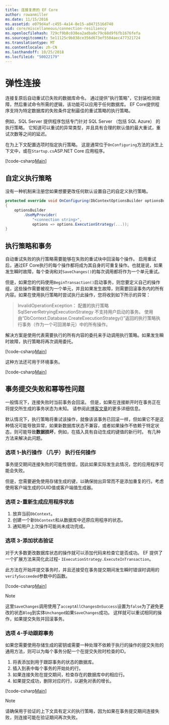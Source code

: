 ```yaml
---
title: 连接复原的 EF Core
author: rowanmiller
ms.date: 11/15/2016
ms.assetid: e079d4af-c455-4a14-8e15-a8471516d748
uid: core/miscellaneous/connection-resiliency
ms.openlocfilehash: 729cf9b8c038ea2adba8c79c68d9f6fb1676fefa
ms.sourcegitcommit: 5e11125c9b838ce356d673ef5504aec477321724
ms.translationtype: MT
ms.contentlocale: zh-CN
ms.lasthandoff: 10/25/2018
ms.locfileid: "50022179"
---
```

# <a name="connection-resiliency"></a>弹性连接

连接复原后自动重试已失败的数据库命令。 通过提供"执行策略"，它封装检测故障，然后重试命令所需的逻辑，该功能可以应用于任何数据库。 EF Core提供程序支持为特定数据库的失败条件定制最佳的重试策略的执行策略。

例如，SQL Server 提供程序包括专门针对 SQL Server （包括 SQL Azure） 的执行策略。 它知道可以重试的异常类型，并且具有合理的默认值的最大重试，重试次数等之间的延迟。

在为上下文配置选项时指定执行策略。 这是通常位于`OnConfiguring`方法的派生上下文中，或在`Startup.cs`ASP.NET Core 应用程序。

[!code-csharp[Main](../../../samples/core/Miscellaneous/ConnectionResiliency/Program.cs#OnConfiguring)]

## <a name="custom-execution-strategy"></a>自定义执行策略

没有一种机制来注册您如果想要更改任何默认设置自己的自定义执行策略。

``` csharp
protected override void OnConfiguring(DbContextOptionsBuilder optionsBuilder)
{
    optionsBuilder
        .UseMyProvider(
            "<connection string>",
            options => options.ExecutionStrategy(...));
}
```

## <a name="execution-strategies-and-transactions"></a>执行策略和事务

自动重试失败的执行策略需要能够在失败的重试块中回滚每个操作。 启用重试后，通过EF Core执行的每个操作都将成为其自身的可重复操作。也就是说，如果发生瞬时故障，每个查询和对`SaveChanges()`的每次调用都将作为一个单元重试。 

但是，如果您的代码使用`BeginTransaction()`启动事务，则您要定义自己的操作组，这些操作需要被视为一个单元，并且如果发生故障，则需要回滚事务内的所有内容。如果在使用执行策略时尝试执行此操作，您将收到如下所示的异常：

> InvalidOperationException： 配置的执行策略 SqlServerRetryingExecutionStrategy 不支持用户启动的事务。 使用由“DbContext.Database.CreateExecutionStrategy()”返回的执行策略执行事务（作为一个可回溯单元）中的所有操作。

解决方案是使用代表需要执行的所有内容的委托来手动调用执行策略。如果发生瞬时故障，执行策略将再次调用委托。

[!code-csharp[Main](../../../samples/core/Miscellaneous/ConnectionResiliency/Program.cs#ManualTransaction)]

这种方法还可用于环境事务。

[!code-csharp[Main](../../../samples/core/Miscellaneous/ConnectionResiliency/Program.cs#AmbientTransaction)]

## <a name="transaction-commit-failure-and-the-idempotency-issue"></a>事务提交失败和幂等性问题

一般情况下，连接失败时当前事务会回滚。 但是，如果在连接断开时在事务正在将提交所生成的事务状态为未知。 请参阅此[博客文章](https://blogs.msdn.com/b/adonet/archive/2013/03/11/sql-database-connectivity-and-the-idempotency-issue.aspx)的更多详细信息。

默认情况下，执行策略将重试该操作，就像该该事务已回滚一样，但如果它不是这种情况可能导致异常，如果新数据库状态不兼容，或者如果操作不依赖于特定状态，则可能导致**数据损坏**，例如，在插入具有自动生成的键值的新行时。
有几种方法来解决此问题。

### <a name="option-1---do-almost-nothing"></a>选项 1-执行操作 （几乎） 执行任何操作

事务提交期间连接失败的可能性很低，因此如果实际发生此情况，您的应用程序可能会失败。

但是，您需要避免使用存储生成的键，以确保抛出异常而不是添加重复的行。考虑使用客户端生成的GUID值或客户端值生成器。

### <a name="option-2---rebuild-application-state"></a>选项 2-重新生成应用程序状态

1. 放弃当前`DbContext`。
2. 创建一个新`DbContext`和从数据库中还原应用程序的状态。
3. 通知用户上次操作可能尚未成功完成。

### <a name="option-3---add-state-verification"></a>选项 3-添加状态验证

对于大多数更改数据库状态的操作就可以添加代码来检查它是否成功。 EF 提供了一个扩展方法来简化此过程- `IExecutionStrategy.ExecuteInTransaction`。

此方法在开始并提交事务时，并且还接受在事务提交期间发生瞬时错误时调用的`verifySucceeded`参数中的函数。

[!code-csharp[Main](../../../samples/core/Miscellaneous/ConnectionResiliency/Program.cs#Verification)]

> [!NOTE]
> 这里`SaveChanges`调用使用了`acceptAllChangesOnSuccess`设置为`false`为了避免更改的状态`Blog`到实体`Unchanged`如果`SaveChanges`成功。 这样就可以重试相同的操作，如果提交失败并回滚事务。

### <a name="option-4---manually-track-the-transaction"></a>选项 4-手动跟踪事务

如果您需要使用存储生成的密钥或需要一种处理不依赖于执行的操作的提交失败的通用方法，则可以为每个事务分配一个在提交失败时检查的ID。

1. 将表添加到用于跟踪事务的状态的数据库。
2. 插入到表中每个事务的开始处的行。
3. 如果连接失败在提交期间，检查存在的数据库中的相应行。
4. 如果提交成功，删除对应的行，以避免对表的增长。

[!code-csharp[Main](../../../samples/core/Miscellaneous/ConnectionResiliency/Program.cs#Tracking)]

> [!NOTE]
> 请确保用于验证的上下文具有定义的执行策略，因为如果在事务提交期间连接失败，则连接可能在验证期间再次失败。
